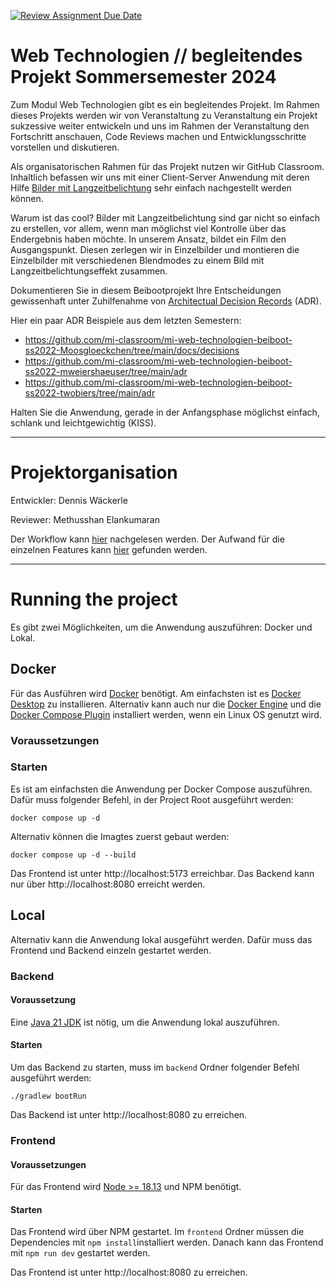 [![Review Assignment Due Date](https://classroom.github.com/assets/deadline-readme-button-24ddc0f5d75046c5622901739e7c5dd533143b0c8e959d652212380cedb1ea36.svg)](https://classroom.github.com/a/gQyBcnrC)
# Web Technologien // begleitendes Projekt Sommersemester 2024
Zum Modul Web Technologien gibt es ein begleitendes Projekt. Im Rahmen dieses Projekts werden wir von Veranstaltung zu Veranstaltung ein Projekt sukzessive weiter entwickeln und uns im Rahmen der Veranstaltung den Fortschritt anschauen, Code Reviews machen und Entwicklungsschritte vorstellen und diskutieren.

Als organisatorischen Rahmen für das Projekt nutzen wir GitHub Classroom. Inhaltlich befassen wir uns mit einer Client-Server Anwendung mit deren Hilfe [Bilder mit Langzeitbelichtung](https://de.wikipedia.org/wiki/Langzeitbelichtung) sehr einfach nachgestellt werden können.

Warum ist das cool? Bilder mit Langzeitbelichtung sind gar nicht so einfach zu erstellen, vor allem, wenn man möglichst viel Kontrolle über das Endergebnis haben möchte. In unserem Ansatz, bildet ein Film den Ausgangspunkt. Diesen zerlegen wir in Einzelbilder und montieren die Einzelbilder mit verschiedenen Blendmodes zu einem Bild mit Langzeitbelichtungseffekt zusammen.

Dokumentieren Sie in diesem Beibootprojekt Ihre Entscheidungen gewissenhaft unter Zuhilfenahme von [Architectual Decision Records](https://adr.github.io) (ADR).

Hier ein paar ADR Beispiele aus dem letzten Semestern:
- https://github.com/mi-classroom/mi-web-technologien-beiboot-ss2022-Moosgloeckchen/tree/main/docs/decisions
- https://github.com/mi-classroom/mi-web-technologien-beiboot-ss2022-mweiershaeuser/tree/main/adr
- https://github.com/mi-classroom/mi-web-technologien-beiboot-ss2022-twobiers/tree/main/adr

Halten Sie die Anwendung, gerade in der Anfangsphase möglichst einfach, schlank und leichtgewichtig (KISS).

---

# Projektorganisation

Entwickler: Dennis Wäckerle

Reviewer: Methusshan Elankumaran

Der Workflow kann [hier](worrkflow.md) nachgelesen werden.
Der Aufwand für die einzelnen Features kann [hier](time.md) gefunden werden.

---

# Running the project

Es gibt zwei Möglichkeiten, um die Anwendung auszuführen: Docker und Lokal.

## Docker

Für das Ausführen wird [Docker](https://www.docker.com/) benötigt. Am einfachsten ist es [Docker Desktop](https://docs.docker.com/desktop/) zu installieren. Alternativ kann auch nur die [Docker Engine](https://docs.docker.com/engine/install/) und die [Docker Compose Plugin](https://docs.docker.com/compose/install/linux/) installiert werden, wenn ein Linux OS genutzt wird.

### Voraussetzungen



### Starten

Es ist am einfachsten die Anwendung per Docker Compose auszuführen. Dafür muss folgender Befehl, in der Project Root ausgeführt werden:

```
docker compose up -d
```

Alternativ können die Imagtes zuerst gebaut werden:

```
docker compose up -d --build
```

Das Frontend ist unter http://localhost:5173 erreichbar. Das Backend kann nur über http://localhost:8080 erreicht werden.

## Local

Alternativ kann die Anwendung lokal ausgeführt werden. Dafür muss das Frontend und Backend einzeln gestartet werden.

### Backend

#### Voraussetzung

Eine [Java 21 JDK](https://adoptium.net/temurin/releases/) ist nötig, um die Anwendung lokal auszuführen.

#### Starten

Um das Backend zu starten, muss im `backend` Ordner folgender Befehl ausgeführt werden:

```
./gradlew bootRun
```

Das Backend ist unter http://localhost:8080 zu erreichen.

### Frontend

#### Voraussetzungen

Für das Frontend wird [Node >= 18.13](https://nodejs.org/en/download/package-manager) und NPM benötigt.

#### Starten

Das Frontend wird über NPM gestartet. Im `frontend` Ordner müssen die Dependencies mit `npm install`installiert werden. Danach kann das Frontend mit `npm run dev` gestartet werden.

Das Frontend ist unter http://localhost:8080 zu erreichen.
